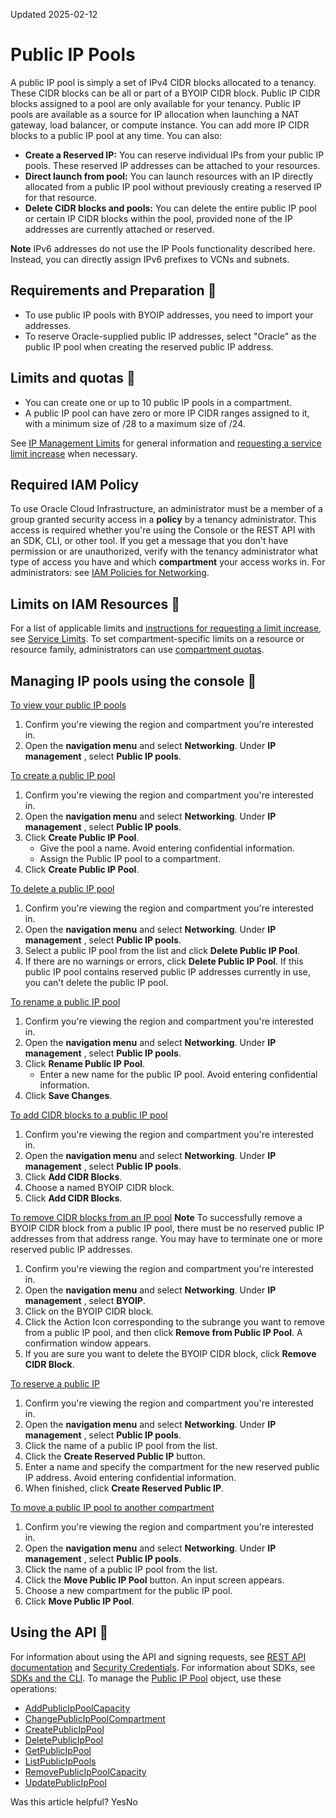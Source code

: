 Updated 2025-02-12
# Public IP Pools
A public IP pool is simply a set of IPv4 CIDR blocks allocated to a tenancy. These CIDR blocks can be all or part of a BYOIP CIDR block. Public IP CIDR blocks assigned to a pool are only available for your tenancy. Public IP pools are available as a source for IP allocation when launching a NAT gateway, load balancer, or compute instance. You can add more IP CIDR blocks to a public IP pool at any time. You can also: 
  * **Create a Reserved IP:** You can reserve individual IPs from your public IP pools. These reserved IP addresses can be attached to your resources.
  * **Direct launch from pool:** You can launch resources with an IP directly allocated from a public IP pool without previously creating a reserved IP for that resource.
  * **Delete CIDR blocks and pools:** You can delete the entire public IP pool or certain IP CIDR blocks within the pool, provided none of the IP addresses are currently attached or reserved.


**Note** IPv6 addresses do not use the IP Pools functionality described here. Instead, you can directly assign IPv6 prefixes to VCNs and subnets.
## Requirements and Preparation 🔗 
  * To use public IP pools with BYOIP addresses, you need to import your addresses.
  * To reserve Oracle-supplied public IP addresses, select "Oracle" as the public IP pool when creating the reserved public IP address.


## Limits and quotas 🔗 
  * You can create one or up to 10 public IP pools in a compartment.
  * A public IP pool can have zero or more IP CIDR ranges assigned to it, with a minimum size of /28 to a maximum size of /24.


See [IP Management Limits](https://docs.oracle.com/iaas/Content/General/Concepts/servicelimits.htm#byoip_limits) for general information and [requesting a service limit increase](https://docs.oracle.com/iaas/Content/General/Concepts/servicelimits.htm#Requesti) when necessary.
## Required IAM Policy
To use Oracle Cloud Infrastructure, an administrator must be a member of a group granted security access in a **policy** by a tenancy administrator. This access is required whether you're using the Console or the REST API with an SDK, CLI, or other tool. If you get a message that you don't have permission or are unauthorized, verify with the tenancy administrator what type of access you have and which **compartment** your access works in.
For administrators: see [IAM Policies for Networking](https://docs.oracle.com/en-us/iaas/Content/Network/Concepts/accesscontrol.htm#Policies). 
## Limits on IAM Resources 🔗 
For a list of applicable limits and [instructions for requesting a limit increase](https://docs.oracle.com/iaas/Content/General/Concepts/servicelimits.htm#Requesti), see [Service Limits](https://docs.oracle.com/iaas/Content/General/Concepts/servicelimits.htm). To set compartment-specific limits on a resource or resource family, administrators can use [compartment quotas](https://docs.oracle.com/iaas/Content/Quotas/Concepts/resourcequotas.htm).
## Managing IP pools using the console 🔗 
[To view your public IP pools](https://docs.oracle.com/en-us/iaas/Content/Network/Concepts/ip_pools.htm)
  1. Confirm you're viewing the region and compartment you're interested in. 
  2. Open the **navigation menu** and select **Networking**. Under **IP management** , select **Public IP pools**.


[To create a public IP pool](https://docs.oracle.com/en-us/iaas/Content/Network/Concepts/ip_pools.htm)
  1. Confirm you're viewing the region and compartment you're interested in. 
  2. Open the **navigation menu** and select **Networking**. Under **IP management** , select **Public IP pools**.
  3. Click **Create Public IP Pool**. 
     * Give the pool a name. Avoid entering confidential information.
     * Assign the Public IP pool to a compartment.
  4. Click **Create Public IP Pool**.


[To delete a public IP pool](https://docs.oracle.com/en-us/iaas/Content/Network/Concepts/ip_pools.htm)
  1. Confirm you're viewing the region and compartment you're interested in. 
  2. Open the **navigation menu** and select **Networking**. Under **IP management** , select **Public IP pools**.
  3. Select a public IP pool from the list and click **Delete Public IP Pool**. 
  4. If there are no warnings or errors, click **Delete Public IP Pool**. If this public IP pool contains reserved public IP addresses currently in use, you can't delete the public IP pool.


[To rename a public IP pool ](https://docs.oracle.com/en-us/iaas/Content/Network/Concepts/ip_pools.htm)
  1. Confirm you're viewing the region and compartment you're interested in. 
  2. Open the **navigation menu** and select **Networking**. Under **IP management** , select **Public IP pools**.
  3. Click **Rename Public IP Pool**. 
     * Enter a new name for the public IP pool. Avoid entering confidential information.
  4. Click **Save Changes**.


[To add CIDR blocks to a public IP pool](https://docs.oracle.com/en-us/iaas/Content/Network/Concepts/ip_pools.htm)
  1. Confirm you're viewing the region and compartment you're interested in. 
  2. Open the **navigation menu** and select **Networking**. Under **IP management** , select **Public IP pools**.
  3. Click **Add CIDR Blocks**. 
  4. Choose a named BYOIP CIDR block.
  5. Click **Add CIDR Blocks**.


[To remove CIDR blocks from an IP pool](https://docs.oracle.com/en-us/iaas/Content/Network/Concepts/ip_pools.htm)
**Note** To successfully remove a BYOIP CIDR block from a public IP pool, there must be no reserved public IP addresses from that address range. You may have to terminate one or more reserved public IP addresses.
  1. Confirm you're viewing the region and compartment you're interested in. 
  2. Open the **navigation menu** and select **Networking**. Under **IP management** , select **BYOIP**.
  3. Click on the BYOIP CIDR block.
  4. Click the Action Icon corresponding to the subrange you want to remove from a public IP pool, and then click **Remove from Public IP Pool**. A confirmation window appears.
  5. If you are sure you want to delete the BYOIP CIDR block, click **Remove CIDR Block**. 


[To reserve a public IP](https://docs.oracle.com/en-us/iaas/Content/Network/Concepts/ip_pools.htm)
  1. Confirm you're viewing the region and compartment you're interested in. 
  2. Open the **navigation menu** and select **Networking**. Under **IP management** , select **Public IP pools**.
  3. Click the name of a public IP pool from the list.
  4. Click the **Create Reserved Public IP** button. 
  5. Enter a name and specify the compartment for the new reserved public IP address. Avoid entering confidential information.
  6. When finished, click **Create Reserved Public IP**.


[To move a public IP pool to another compartment](https://docs.oracle.com/en-us/iaas/Content/Network/Concepts/ip_pools.htm)
  1. Confirm you're viewing the region and compartment you're interested in. 
  2. Open the **navigation menu** and select **Networking**. Under **IP management** , select **Public IP pools**.
  3. Click the name of a public IP pool from the list.
  4. Click the **Move Public IP Pool** button. An input screen appears. 
  5. Choose a new compartment for the public IP pool.
  6. Click **Move Public IP Pool**.


## Using the API 🔗 
For information about using the API and signing requests, see [REST API documentation](https://docs.oracle.com/iaas/Content/API/Concepts/usingapi.htm) and [Security Credentials](https://docs.oracle.com/iaas/Content/General/Concepts/credentials.htm). For information about SDKs, see [SDKs and the CLI](https://docs.oracle.com/iaas/Content/API/Concepts/sdks.htm).
To manage the [Public IP Pool](https://docs.oracle.com/iaas/api/#/en/iaas/latest/PublicIpPool) object, use these operations:
  * [AddPublicIpPoolCapacity](https://docs.oracle.com/iaas/api/#/en/iaas/latest/PublicIpPool/AddPublicIpPoolCapacity)
  * [ChangePublicIpPoolCompartment](https://docs.oracle.com/iaas/api/#/en/iaas/latest/PublicIpPool/ChangePublicIpPoolCompartment)
  * [CreatePublicIpPool](https://docs.oracle.com/iaas/api/#/en/iaas/latest/PublicIpPool/CreatePublicIpPool)
  * [DeletePublicIpPool](https://docs.oracle.com/iaas/api/#/en/iaas/latest/PublicIpPool/DeletePublicIpPool)
  * [GetPublicIpPool](https://docs.oracle.com/iaas/api/#/en/iaas/latest/PublicIpPool/GetPublicIpPool)
  * [ListPublicIpPools](https://docs.oracle.com/iaas/api/#/en/iaas/latest/PublicIpPool/ListPublicIpPools)
  * [RemovePublicIpPoolCapacity](https://docs.oracle.com/iaas/api/#/en/iaas/latest/PublicIpPool/RemovePublicIpPoolCapacity)
  * [UpdatePublicIpPool](https://docs.oracle.com/iaas/api/#/en/iaas/latest/PublicIpPool/UpdatePublicIpPool)


Was this article helpful?
YesNo

